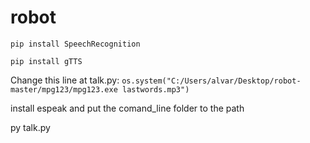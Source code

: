 # robot

```pip install SpeechRecognition```

```pip install gTTS```

Change this line at talk.py:
```os.system("C:/Users/alvar/Desktop/robot-master/mpg123/mpg123.exe lastwords.mp3")```

install espeak and put the comand_line folder to the path

py talk.py
